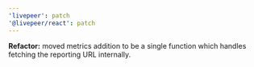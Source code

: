 ```yaml
---
'livepeer': patch
'@livepeer/react': patch
---
```


**Refactor:** moved metrics addition to be a single function which handles fetching the reporting URL internally.
